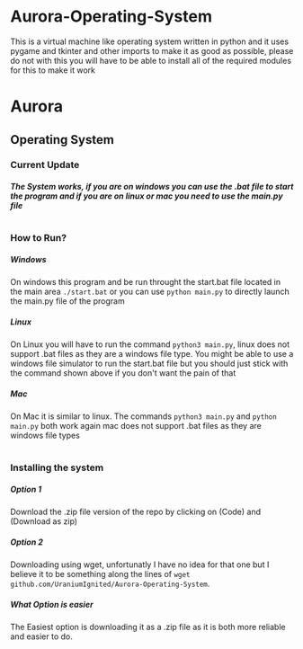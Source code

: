 # Aurora-Operating-System
This is a virtual machine like operating system written in python and it uses pygame and tkinter and other imports to make it as good as possible, please do not with this you will have to be able to install all of the required modules for this to make it work


# Aurora
## Operating System

### Current Update
##### The System works, if you are on windows you can use the .bat file to start the program and if you are on linux or mac you need to use the main.py file


#
### How to Run?
##### Windows
On windows this program and be run throught the start.bat file located in the main area ``` ./start.bat ``` or you can use ``` python main.py ``` to directly launch the main.py file of the program

##### Linux
On Linux you will have to run the command ``` python3 main.py ```, linux does not support .bat files as they are a windows file type.
 You might be able to use a windows file simulator to run the start.bat file but you should just stick with the command shown above if you don't want the pain of that

##### Mac
On Mac it is similar to linux. The commands ``` python3 main.py ``` and ``` python main.py ``` both work again mac does not support .bat files as they are windows file types


#
### Installing the system
##### Option 1
Download the .zip file version of the repo by clicking on (Code) and (Download as zip)

##### Option 2
Downloading using wget, unfortunatly I have no idea for that one but I believe it to be something along the lines of ``` wget github.com/UraniumIgnited/Aurora-Operating-System ```.

##### What Option is easier
The Easiest option is downloading it as a .zip file as it is both more reliable and easier to do.
